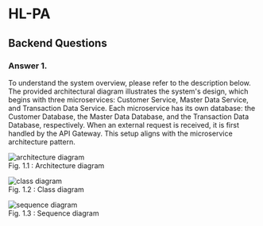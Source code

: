 # HL-PA

## Backend Questions
### Answer 1.

To understand the system overview, please refer to the description below. The provided architectural diagram illustrates the system's design, which begins with three microservices: Customer Service, Master Data Service, and Transaction Data Service. Each microservice has its own database: the Customer Database, the Master Data Database, and the Transaction Data Database, respectively. When an external request is received, it is first handled by the API Gateway. This setup aligns with the microservice architecture pattern.







![architecture diagram](https://res.cloudinary.com/dmdxfjunb/image/upload/v1720244389/HLAB-Architecture_Diagram_oopsbw.jpg) \
Fig. 1.1 : Architecture diagram



![class diagram](https://res.cloudinary.com/dmdxfjunb/image/upload/v1720244482/HLAB-Class_Diagram_nkw46w.jpg) \
Fig. 1.2 : Class diagram



![sequence diagram](https://res.cloudinary.com/dmdxfjunb/image/upload/v1720244488/Untitled_19_sylyvk.png) \
Fig. 1.3 : Sequence diagram




   

